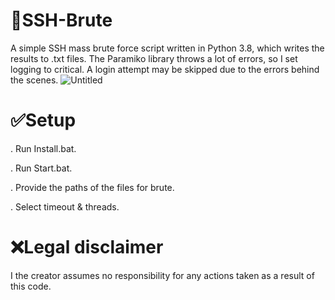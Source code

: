 # 💨SSH-Brute
A simple SSH mass brute force script written in Python 3.8, which writes the results to .txt files. The Paramiko library throws a lot of errors, so I set logging to critical. A login attempt may be skipped due to the errors behind the scenes.
![Untitled](https://github.com/DyNaam1c/SSH-Brute/assets/133466254/54702ab8-d823-4a1a-a056-123af4ada227)

# ✅Setup 
. Run Install.bat.

. Run Start.bat.

. Provide the paths of the files for brute.

. Select timeout & threads.

# ❌Legal disclaimer
I the creator assumes no responsibility for any actions taken as a result of this code.

